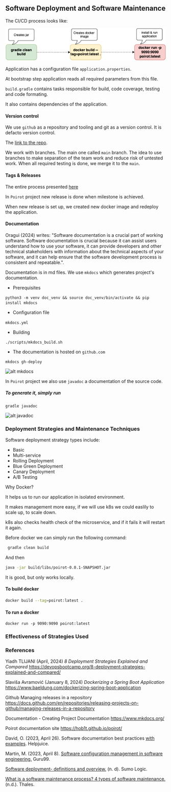## Software Deployment and Software Maintenance

The CI/CD process looks like:

![ci/cd](images/ci_cd.png)

Application has a configuration file ```application.properties```.

At bootstrap step application reads all required parameters from this file.

```build.gradle``` contains tasks responsible for build, code coverage, testing and code formating.

It also contains dependencies of the application.

#### Version control

We use ```github``` as a repository and tooling and git as a version control. It is defacto version control.

The [link to the repo](https://github.com/hob1t/poirot).

We work with branches. The main one called ```main``` branch. The idea to use branches to make separation of the team 
work and reduce risk of untested work. When all required testing is done, we merge it to the ```main```.

#### Tags & Releases

The entire process presented [here](https://docs.github.com/en/repositories/releasing-projects-on-github/managing-releases-in-a-repository)

In ```Poirot``` project new release is done when milestone is achieved. 

When new release is set up, we created new docker image and redeploy the application.


#### Documentation

Oragui (2024) writes: "Software documentation is a crucial part of working software. Software documentation is 
crucial because it can assist users understand how to use your software, it can provide developers and other 
technical stakeholders with information about the technical aspects of your software, and it can help ensure 
that the software development process is consistent and repeatable.".


Documentation is in md files. We use ```mkdocs``` which generates project's documentation.

* Prerequisites 

```
python3 -m venv doc_venv && source doc_venv/bin/activate && pip install mkdocs 
```

* Configuration file

```mkdocs.yml```

* Building

```
./scripts/mkdocs_build.sh
```

* The documentation is hosted on ```github.com```

```
mkdocs gh-deploy
```

![alt mkdocs](images/mkdocs.png)


In ```Poirot``` project we also use ```javadoc``` a documentation of the source code.

##### To generate it, simply run

```
gradle javadoc
```

![alt javadoc](images/java_doc.png)


### Deployment Strategies and Maintenance Techniques

Software deployment strategy types include:

* Basic
* Multi-service
* Rolling Deployment
* Blue Green Deployment
* Canary Deployment
* A/B Testing


Why Docker?

It helps us to run our application in isolated environment.

It makes management more easy, if we will use k8s we could easlily to scale up, to scale down.

k8s also checks health check of the microservice, and if it fails it will restart it again.

Before docker we can simply run the following command:

```bash
 gradle clean build
```

And then

```bash 
java -jar build/libs/poirot-0.0.1-SNAPSHOT.jar
```

It is good, but only works locally. 

#### To build docker

```bash
docker build --tag=poirot:latest .
```

#### To run a docker

```
docker run -p 9090:9090 poirot:latest
```


### Effectiveness of Strategies Used


### References

Yiadh TLIJANI (April, 2024) *8 Deployment Strategies Explained and Compared*
https://devopsbootcamp.org/8-deployment-strategies-explained-and-compared/

Slaviša Avramović (January 8, 2024) *Dockerizing a Spring Boot Application*
https://www.baeldung.com/dockerizing-spring-boot-application

Github Managing releases in a repository
https://docs.github.com/en/repositories/releasing-projects-on-github/managing-releases-in-a-repository

Documentation - Creating Project Documentation
https://www.mkdocs.org/

Poirot documentation site
https://hob1t.github.io/poirot/

David, O. (2023, April 26). Software documentation best practices [with examples](https://helpjuice.com/blog/software-documentation). Helpjuice.

Martin, M. (2023, April 8). [Software configuration management in software engineering.](https://www.guru99.com/software-configuration-management-tutorial.html) Guru99.

[Software deployment- definitions and overview.](https://www.sumologic.com/glossary/software-deployment/) (n. d). Sumo Logic. 

[What is a software maintenance process? 4 types of software maintenance.](https://cpl.thalesgroup.com/software-monetization/four-types-of-software-maintenance) (n.d.). Thales. 

